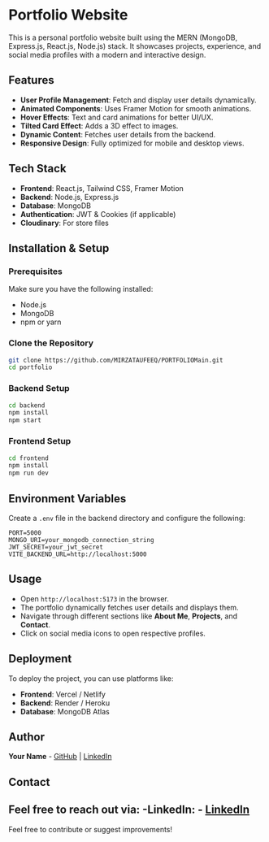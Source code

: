# Portfolio Website

This is a personal portfolio website built using the MERN (MongoDB, Express.js, React.js, Node.js) stack. It showcases projects, experience, and social media profiles with a modern and interactive design.

## Features
- **User Profile Management**: Fetch and display user details dynamically.
- **Animated Components**: Uses Framer Motion for smooth animations.
- **Hover Effects**: Text and card animations for better UI/UX.
- **Tilted Card Effect**: Adds a 3D effect to images.
- **Dynamic Content**: Fetches user details from the backend.
- **Responsive Design**: Fully optimized for mobile and desktop views.

## Tech Stack
- **Frontend**: React.js, Tailwind CSS, Framer Motion
- **Backend**: Node.js, Express.js
- **Database**: MongoDB
- **Authentication**: JWT & Cookies (if applicable)
- **Cloudinary**: For store files

## Installation & Setup

### Prerequisites
Make sure you have the following installed:
- Node.js
- MongoDB
- npm or yarn

### Clone the Repository
```sh
git clone https://github.com/MIRZATAUFEEQ/PORTFOLIOMain.git
cd portfolio
```

### Backend Setup
```sh
cd backend
npm install
npm start
```

### Frontend Setup
```sh
cd frontend
npm install
npm run dev
```

## Environment Variables
Create a `.env` file in the backend directory and configure the following:
```
PORT=5000
MONGO_URI=your_mongodb_connection_string
JWT_SECRET=your_jwt_secret
VITE_BACKEND_URL=http://localhost:5000
```

## Usage
- Open `http://localhost:5173` in the browser.
- The portfolio dynamically fetches user details and displays them.
- Navigate through different sections like **About Me**, **Projects**, and **Contact**.
- Click on social media icons to open respective profiles.

## Deployment
To deploy the project, you can use platforms like:
- **Frontend**: Vercel / Netlify
- **Backend**: Render / Heroku
- **Database**: MongoDB Atlas

## Author
**Your Name** - [GitHub](https://github.com/MIRZATAUFEEQ) | [LinkedIn](https://www.linkedin.com/in/mirza-taufeeq-17166b223/)

## Contact
Feel free to reach out via:
-**LinkedIn**: - [LinkedIn](https://www.linkedin.com/in/mirza-taufeeq-17166b223/)
---
Feel free to contribute or suggest improvements!

